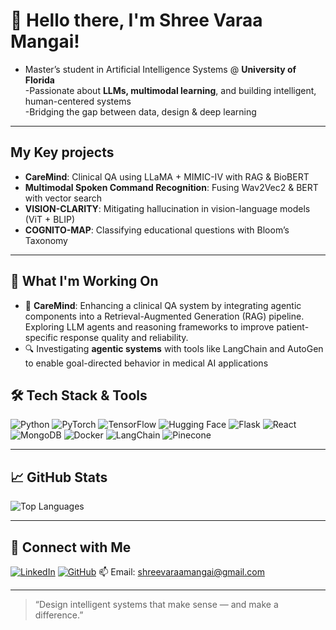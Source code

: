 # 👋 Hello there, I'm Shree Varaa Mangai!

- Master’s student in Artificial Intelligence Systems @ **University of Florida**  
-Passionate about **LLMs, multimodal learning**, and building intelligent, human-centered systems  
-Bridging the gap between data, design & deep learning  

---

##  My Key projects 

-  **CareMind**: Clinical QA using LLaMA + MIMIC-IV with RAG & BioBERT  
-  **Multimodal Spoken Command Recognition**: Fusing Wav2Vec2 & BERT with vector search  
- **VISION-CLARITY**: Mitigating hallucination in vision-language models (ViT + BLIP)  
-  **COGNITO-MAP**: Classifying educational questions with Bloom’s Taxonomy

---
## 🚀 What I'm Working On

- 🧠 **CareMind**: Enhancing a clinical QA system by integrating agentic components into a Retrieval-Augmented Generation (RAG) pipeline. Exploring LLM agents and reasoning frameworks to improve patient-specific response quality and reliability.  
- 🔍 Investigating **agentic systems** with tools like LangChain and AutoGen to enable goal-directed behavior in medical AI applications  
## 🛠️ Tech Stack & Tools

![Python](https://img.shields.io/badge/Python-3776AB?style=for-the-badge&logo=python&logoColor=white)
![PyTorch](https://img.shields.io/badge/PyTorch-EE4C2C?style=for-the-badge&logo=pytorch&logoColor=white)
![TensorFlow](https://img.shields.io/badge/TensorFlow-FF6F00?style=for-the-badge&logo=tensorflow&logoColor=white)
![Hugging Face](https://img.shields.io/badge/HuggingFace-FFD21F?style=for-the-badge&logo=huggingface&logoColor=black)
![Flask](https://img.shields.io/badge/Flask-000000?style=for-the-badge&logo=flask&logoColor=white)
![React](https://img.shields.io/badge/React-20232A?style=for-the-badge&logo=react&logoColor=61DAFB)
![MongoDB](https://img.shields.io/badge/MongoDB-4EA94B?style=for-the-badge&logo=mongodb&logoColor=white)
![Docker](https://img.shields.io/badge/Docker-2496ED?style=for-the-badge&logo=docker&logoColor=white)
![LangChain](https://img.shields.io/badge/LangChain-FFFFFF?style=for-the-badge&logo=data:image/svg+xml;base64,&logoColor=black)
![Pinecone](https://img.shields.io/badge/Pinecone-00A693?style=for-the-badge&logo=pinecone&logoColor=white)

---

## 📈 GitHub Stats
![Top Languages](https://github-readme-stats.vercel.app/api/top-langs/?username=shreevm&layout=compact&theme=tokyonight)


---

## 💼 Connect with Me

[![LinkedIn](https://img.shields.io/badge/LinkedIn-blue?style=for-the-badge&logo=linkedin&logoColor=white)](https://www.linkedin.com/in/shreevaraamangai/)
[![GitHub](https://img.shields.io/badge/GitHub-333?style=for-the-badge&logo=github&logoColor=white)](https://github.com/shreevm)
📫 Email: shreevaraamangai@gmail.com

---

> “Design intelligent systems that make sense — and make a difference.”
